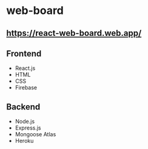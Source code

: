 # web-board
## https://react-web-board.web.app/

## Frontend
+ React.js
+ HTML
+ CSS
+ Firebase

## Backend
+ Node.js
+ Express.js
+ Mongoose Atlas
+ Heroku

